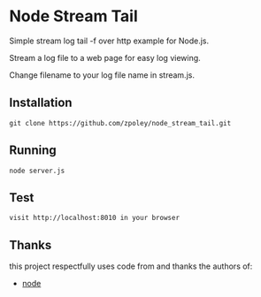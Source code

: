 # Node Stream Tail

Simple stream log tail -f over http example for Node.js. 

Stream a log file to a web page for easy log viewing. 

Change filename to your log file name in stream.js.

## Installation

    git clone https://github.com/zpoley/node_stream_tail.git  

## Running
    
    node server.js

## Test

    visit http://localhost:8010 in your browser

## Thanks

this project respectfully uses code from and thanks the authors of:

* [node](http://github.com/ry/node) 
